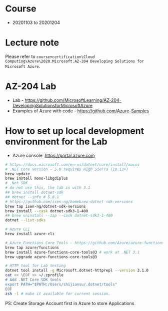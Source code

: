 # Course

- 20201103 to 20201204

# Lecture note

Please refer to `course+certification\Cloud Computing\Azure\2020.Microsoft.AZ-204 Developing Solutions for Microsoft Azure`.

# AZ-204 Lab

- Lab - https://github.com/MicrosoftLearning/AZ-204-DevelopingSolutionsforMicrosoftAzure
- Examples of Azure with code - https://github.com/Azure-Samples

# How to set up local development environment for the Lab

- Azure console: https://portal.azure.com
```bash
# https://docs.microsoft.com/en-us/dotnet/core/install/macos
# .NET Core Version - 5.0 requires High Sierra (10.13+)
brew update
brew install mono-libgdiplus
# .Net SDK
# do not use this, the lab is with 3.1
## brew install dotnet-sdk
## dotnet --info # 5.0.1
# https://github.com/isen-ng/homebrew-dotnet-sdk-versions
brew tap isen-ng/dotnet-sdk-versions
brew install --cask dotnet-sdk3-1-400
## brew uninstall --zap --cask dotnet-sdk3-1-400
dotnet --list-sdks

# Azure CLI
brew install azure-cli

# Azure Functions Core Tools - https://github.com/Azure/azure-functions-core-tools
brew tap azure/functions
brew install azure-functions-core-tools@3 # work at .NET 3.1
brew upgrade azure-functions-core-tools@3

# HTTP tool for Lab testing
dotnet tool install -g Microsoft.dotnet-httprepl --version 3.1.0
cat << \EOF >> ~/.zprofile
# Add .NET Core SDK tools
export PATH="$PATH:/Users/shijiansu/.dotnet/tools"
EOF
zsh -l # make it available for current session. 
```

PS: Create Storage Account first in Azure to store Applications
